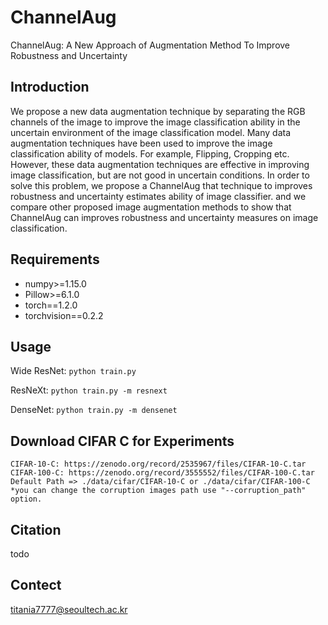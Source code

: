 # ChannelAug
ChannelAug: A New Approach of Augmentation Method To Improve Robustness and Uncertainty

## Introduction
We propose a new data augmentation technique by separating the RGB channels of the image to improve the image classification ability in the uncertain environment of the image classification model. Many data augmentation techniques have been used to improve the image classification ability of models. For example, Flipping, Cropping etc. However, these data augmentation techniques are effective in improving image classification, but are not good in uncertain conditions. In order to solve this problem, we propose a ChannelAug that technique to improves robustness and uncertainty estimates ability of image classifier. and we compare other proposed image augmentation methods to show that ChannelAug can improves robustness and uncertainty measures on image classification.

## Requirements

*   numpy>=1.15.0
*   Pillow>=6.1.0
*   torch==1.2.0
*   torchvision==0.2.2

## Usage

Wide ResNet: `python train.py`

ResNeXt: `python train.py -m resnext`

DenseNet: `python train.py -m densenet`

## Download CIFAR C for Experiments

    CIFAR-10-C: https://zenodo.org/record/2535967/files/CIFAR-10-C.tar
    CIFAR-100-C: https://zenodo.org/record/3555552/files/CIFAR-100-C.tar
    Default Path => ./data/cifar/CIFAR-10-C or ./data/cifar/CIFAR-100-C
    *you can change the corruption images path use "--corruption_path" option.

## Citation

todo

## Contect

titania7777@seoultech.ac.kr